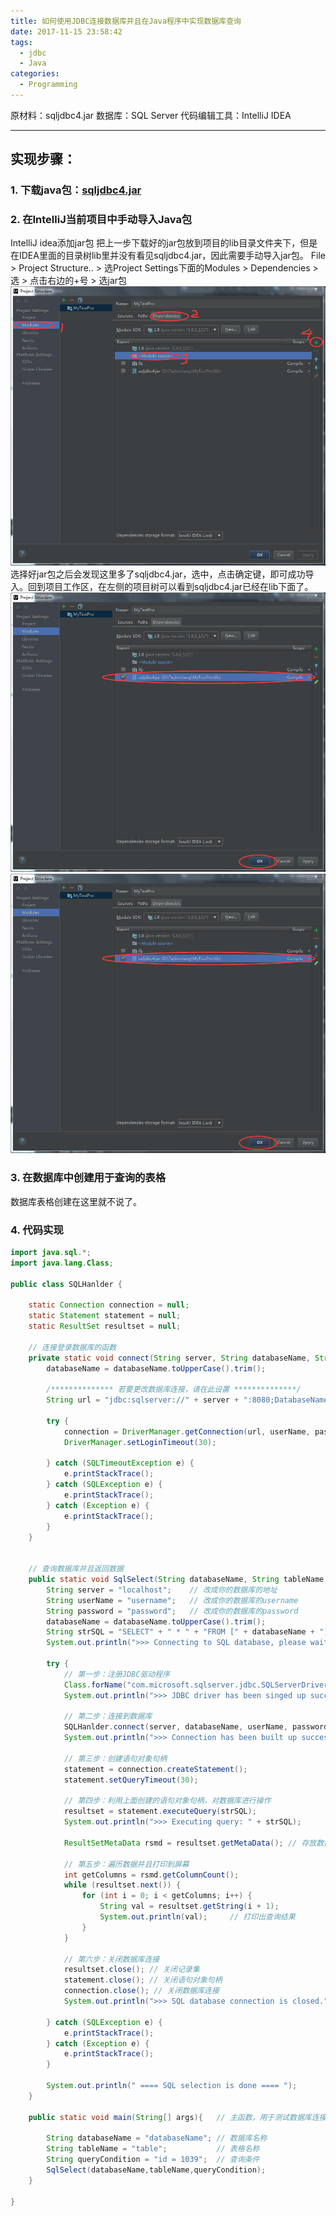 ```yaml
---
title: 如何使用JDBC连接数据库并且在Java程序中实现数据库查询
date: 2017-11-15 23:58:42
tags:
  - jdbc
  - Java
categories:
  - Programming
---
```

原材料：sqljdbc4.jar
数据库：SQL Server
代码编辑工具：IntelliJ IDEA<!--more-->
***

## 实现步骤：
### 1. 下载java包：[sqljdbc4.jar](http://www.csdn.net/tag/sqljdbc4.jar/download)
### 2. 在IntelliJ当前项目中手动导入Java包
IntelliJ idea添加jar包
把上一步下载好的jar包放到项目的lib目录文件夹下，但是在IDEA里面的目录树lib里并没有看见sqljdbc4.jar，因此需要手动导入jar包。
File > Project Structure.. > 选Project Settings下面的Modules > Dependencies > 选<Module source> > 点击右边的+号 > 选jar包
![](sqljdbc/1.png)
选择好jar包之后会发现这里多了sqljdbc4.jar，选中，点击确定键，即可成功导入。回到项目工作区，在左侧的项目树可以看到sqljdbc4.jar已经在lib下面了。
![](sqljdbc/2.png)
![](sqljdbc/2.png)

### 3. 在数据库中创建用于查询的表格
数据库表格创建在这里就不说了。

### 4. 代码实现
```java
import java.sql.*;
import java.lang.Class;

public class SQLHanlder {

	static Connection connection = null;
	static Statement statement = null;
	static ResultSet resultset = null;
	
	// 连接登录数据库的函数
	private static void connect(String server, String databaseName, String userName, String password) {
		databaseName = databaseName.toUpperCase().trim();

		/************** 若要更改数据库连接，请在此设置 **************/
		String url = "jdbc:sqlserver://" + server + ":8080;DatabaseName=" + databaseName;  // 8080为端口号，根据需要修改

		try {
			connection = DriverManager.getConnection(url, userName, password);
			DriverManager.setLoginTimeout(30);

		} catch (SQLTimeoutException e) {
			e.printStackTrace();
		} catch (SQLException e) {
			e.printStackTrace();
		} catch (Exception e) {
			e.printStackTrace();
		}
	}
	
	
	// 查询数据库并且返回数据
	public static void SqlSelect(String databaseName, String tableName, String queryCondition){
		String server = "localhost";    // 改成你的数据库的地址
		String userName = "username";   // 改成你的数据库的username
		String password = "password";   // 改成你的数据库的password
		databaseName = databaseName.toUpperCase().trim();
		String strSQL = "SELECT" + " * " + "FROM [" + databaseName + "].[dbo].[" + tableName + "]" + " where " + queryCondition;
		System.out.println(">>> Connecting to SQL database, please wait...");

		try {
			// 第一步：注册JDBC驱动程序
			Class.forName("com.microsoft.sqlserver.jdbc.SQLServerDriver");
			System.out.println(">>> JDBC driver has been singed up successfully.");

			// 第二步：连接到数据库
			SQLHanlder.connect(server, databaseName, userName, password);   // 调用登录数据库函数
			System.out.println(">>> Connection has been built up successfully.");

			// 第三步：创建语句对象句柄
			statement = connection.createStatement();
			statement.setQueryTimeout(30);

			// 第四步：利用上面创建的语句对象句柄，对数据库进行操作
			resultset = statement.executeQuery(strSQL);
			System.out.println(">>> Executing query: " + strSQL);

			ResultSetMetaData rsmd = resultset.getMetaData(); // 存放数据

			// 第五步：遍历数据并且打印到屏幕
			int getColumns = rsmd.getColumnCount();
			while (resultset.next()) {
				for (int i = 0; i < getColumns; i++) {
					String val = resultset.getString(i + 1);
					System.out.println(val);     // 打印出查询结果
				}
			}

			// 第六步：关闭数据库连接
			resultset.close(); // 关闭记录集
			statement.close(); // 关闭语句对象句柄
			connection.close(); // 关闭数据库连接
			System.out.println(">>> SQL database connection is closed.");

		} catch (SQLException e) {
			e.printStackTrace();
		} catch (Exception e) {
			e.printStackTrace();
		}

		System.out.println(" ==== SQL selection is done ==== ");
	}
	
	public static void main(String[] args){   // 主函数，用于测试数据库连接和查询功能
		
		String databaseName = "databaseName"; // 数据库名称
		String tableName = "table";			  // 表格名称
		String queryCondition = "id = 1039";  // 查询条件
		SqlSelect(databaseName,tableName,queryCondition);
	}
	
}
```